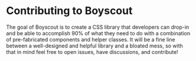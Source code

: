 # Contributing to Boyscout

The goal of Boyscout is to create a CSS library that developers can drop-in
and be able to accomplish 90% of what they need to do with a combination of
pre-fabricated components and helper classes. It will be a fine line between
a well-designed and helpful library and a bloated mess, so with that in mind
feel free to open issues, have discussions, and contribute!